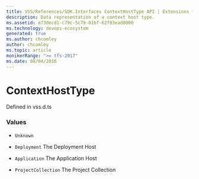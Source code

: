 ```yaml
---
title: VSS/References/SDK.Interfaces ContextHostType API | Extensions for Azure DevOps Services
description: Data representation of a context host type.
ms.assetid: e73decd1-c79c-5c79-01bf-62f03ead0000
ms.technology: devops-ecosystem
generated: true
ms.author: chcomley
author: chcomley
ms.topic: article
monikerRange: ">= tfs-2017"
ms.date: 08/04/2016
---
```


# ContextHostType

Defined in vss.d.ts

### Values

- `Unknown`

- `Deployment` The Deployment Host

- `Application` The Application Host

- `ProjectCollection` The Project Collection
